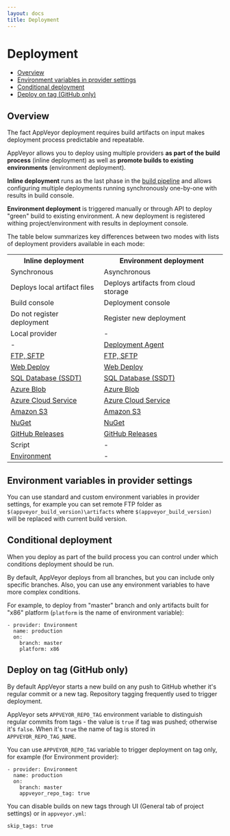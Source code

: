 ```yaml
---
layout: docs
title: Deployment
---
```


# Deployment

* [Overview](#overview)
* [Environment variables in provider settings](#environment-variables)
* [Conditional deployment](#conditional-deployment)
* [Deploy on tag (GitHub only)](#deploy-on-tag)

<a id="overview"></a>
## Overview

The fact AppVeyor deployment requires build artifacts on input makes deployment process predictable and repeatable.

AppVeyor allows you to deploy using multiple providers **as part of the build process** (inline deployment) as well as **promote builds to existing environments** (environment deployment).

**Inline deployment** runs as the last phase in the [build pipeline](/docs/build-configuration#build-pipeline) and allows configuring multiple deployments running synchronously one-by-one with results in build console. 

**Environment deployment** is triggered manually or through API to deploy "green" build to existing environment. A new deployment is registered withing project/environment with results in deployment console.

The table below summarizes key differences between two modes with lists of deployment providers available in each mode:

<table class="centered">
<tr>
	<th>Inline deployment</th>
	<th>Environment deployment</th>
</tr>
<tr>
	<td>Synchronous</td>
	<td>Asynchronous</td>
</tr>
<tr>
	<td>Deploys local artifact files</td>
	<td>Deploys artifacts from cloud storage</td>
</tr>
<tr>
	<td>Build console</td>
	<td>Deployment console</td>
</tr>
<tr>
	<td>Do not register deployment</td>
	<td>Register new deployment</td>
</tr>
<tr>
	<td>Local provider</td>
	<td>-</td>
</tr>
<tr>
	<td>-</td>
	<td><a href="/docs/deployment/agent">Deployment Agent</a></td>
</tr>
<tr>
	<td><a href="/docs/deployment/ftp">FTP, SFTP</a></td>
	<td><a href="/docs/deployment/ftp">FTP, SFTP</a></td>
</tr>
<tr>
	<td><a href="/docs/deployment/web-deploy">Web Deploy</a></td>
	<td><a href="/docs/deployment/web-deploy">Web Deploy</a></td>
</tr>
<tr>
	<td><a href="/docs/deployment/sql-database-ssdt">SQL Database (SSDT)</a></td>
	<td><a href="/docs/deployment/sql-database-ssdt">SQL Database (SSDT)</a></td>
</tr>
<tr>
	<td><a href="/docs/deployment/azure-blob">Azure Blob</a></td>
	<td><a href="/docs/deployment/azure-blob">Azure Blob</a></td>
</tr>
<tr>
	<td><a href="/docs/deployment/azure-cloud-service">Azure Cloud Service</a></td>
	<td><a href="/docs/deployment/azure-cloud-service">Azure Cloud Service</a></td>
</tr>
<tr>
	<td><a href="/docs/deployment/amazon-s3">Amazon S3</a></td>
	<td><a href="/docs/deployment/amazon-s3">Amazon S3</a></td>
</tr>
<tr>
	<td><a href="/docs/deployment/nuget">NuGet</a></td>
	<td><a href="/docs/deployment/nuget">NuGet</a></td>
</tr>
<tr>
	<td><a href="/docs/deployment/github">GitHub Releases</a></td>
	<td><a href="/docs/deployment/github">GitHub Releases</a></td>
</tr>
<tr>
	<td>Script</td>
	<td>-</td>
</tr>
<tr>
	<td><a href="/docs/deployment/environment">Environment</a></td>
	<td>-</td>
</tr>
</table>



<a id="environment-variables"></a>
## Environment variables in provider settings

You can use standard and custom environment variables in provider settings, for example you can set remote FTP folder as `$(appveyor_build_version)\artifacts` where `$(appveyor_build_version)` will be replaced with current build version.


<a id="conditional-deployment"></a>
## Conditional deployment

When you deploy as part of the build process you can control under which conditions deployment should be run.

By default, AppVeyor deploys from all branches, but you can include only specific branches. Also, you can use any environment variables to have more complex conditions.

For example, to deploy from "master" branch and only artifacts built for "x86" platform (`platform` is the name of environment variable):

    - provider: Environment
      name: production
      on:
        branch: master
        platform: x86


<a id="deploy-on-tag"></a>
## Deploy on tag (GitHub only)

By default AppVeyor starts a new build on any push to GitHub whether it's regular commit or a new tag. Repository tagging frequently used to trigger deployment.

AppVeyor sets `APPVEYOR_REPO_TAG` environment variable to distinguish regular commits from tags - the value is `true` if tag was pushed; otherwise it's `false`. When it's `true` the name of tag is stored in `APPVEYOR_REPO_TAG_NAME`.

You can use `APPVEYOR_REPO_TAG` variable to trigger deployment on tag only, for example (for Environment provider):

	- provider: Environment
	  name: production
	  on:
	    branch: master
        appveyor_repo_tag: true

You can disable builds on new tags through UI (General tab of project settings) or in `appveyor.yml`:

    skip_tags: true
